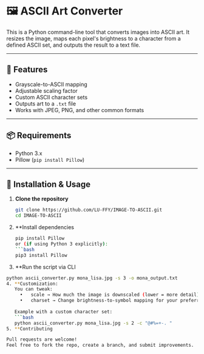 # 🖼️ ASCII Art Converter

This is a Python command-line tool that converts images into ASCII art. It resizes the image, maps each pixel's brightness to a character from a defined ASCII set, and outputs the result to a text file.

---

## 🚀 Features

- Grayscale-to-ASCII mapping
- Adjustable scaling factor
- Custom ASCII character sets
- Outputs art to a `.txt` file
- Works with JPEG, PNG, and other common formats

---

## 📦 Requirements

- Python 3.x
- Pillow (`pip install Pillow`)

---

## 🔧 Installation & Usage

1. **Clone the repository**
   ```bash
   git clone https://github.com/LU-FFY/IMAGE-TO-ASCII.git
   cd IMAGE-TO-ASCII
2. **Install dependencies
   ```bash
   pip install Pillow
   or (if using Python 3 explicitly):
   ```bash
   pip3 install Pillow
3.	**Run the script via CLI
   ```bash
   python ascii_converter.py mona_lisa.jpg -s 3 -o mona_output.txt
4. **Customization:
      You can tweak:
      	•	scale → How much the image is downscaled (lower = more detail)
      	•	charset → Change brightness-to-symbol mapping for your preferred look
      
      Example with a custom character set:
      ```bash
      python ascii_converter.py mona_lisa.jpg -s 2 -c "@#%=+-. "
5. **Contributing

Pull requests are welcome!
Feel free to fork the repo, create a branch, and submit improvements.
